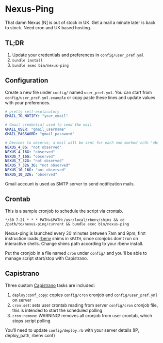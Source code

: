 # Nexus-Ping

That damn Nexus [N] is out of stock in UK. Get a mail a minute later is back to stock. Need cron and UK based hosting.


## TL;DR

1. Update your credentials and preferences in ``config/user_pref.yml``
2. ``bundle install``
3. ``bundle exec bin/nexus-ping``


## Configuration

Create a new file under ``config/`` named ``user_pref.yml``. You can start from ``config/user_pref.yml.example`` or copy paste these lines and update values with your preferences.

```yaml
# pretty self-explanatory
EMAIL_TO_NOTIFY: "your_email"

# Gmail credential used to send the mail
GMAIL_USER: "gmail_username"
GMAIL_PASSWORD: "gmail_password"

# Devices to observe, a mail will be sent for each one marked with "observed"
NEXUS_4_8G: "not observed"
NEXUS_4_16G: "observed"
NEXUS_7_16G: "observed"
NEXUS_7_32G: "not observed"
NEXUS_7_32G_3G: "not observed"
NEXUS_10_16G: "not observed"
NEXUS_10_32G: "observed"
```

Gmail account is used as SMTP server to send notification mails.


## Crontab

This is a sample cronjob to schedule the script via crontab.

```
*/30 7-21 * * * PATH=$PATH:/usr/local/rbenv/shims && cd /path/to/nexus-ping/current && bundle exec bin/nexus-ping
```

Nexus-ping is launched every 30 minutes between 7am and 9pm, first instruction loads [rbenv](https://github.com/sstephenson/rbenv) shims in ``$PATH``, since cronjobs don't run on interactive shells.
Change shims path according to your rbenv install.

Put the cronjob in a file named ``cron`` under ``config/`` and you'll be able to manage script start/stop with Capistrano.


## Capistrano

Three custom [Capistrano](https://github.com/capistrano/capistrano) tasks are included:

1. ``deploy:conf_copy``: copies ``config/cron`` cronjob and ``config/user_pref.yml`` on server
2. ``cron:set``: sets user crontab reading from server ``config/cron`` cronjob file, this is intended to start the scheduled polling
3. ``cron:remove``: WARNING! removes all cronjob from user crontab, which stops script polling

You'll need to update ``config/deploy.rb`` with your server details (IP, deploy_path, rbenv conf)